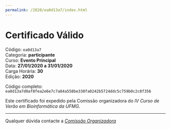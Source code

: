 ```yaml
---
permalink: /2020/ea0d13a7/index.html
---
```


# Certificado Válido

Código: `ea0d13a7`<br>
Categoria: **participante**<br>
Curso: **Evento Principal**<br>
Data: **27/01/2020 a 31/01/2020**<br>
Carga Horária: **30**<br>
Edição: **2020**<br>


Código completo: `ea0d13a7d0af8fea2e6e7c7a84a558be330fa0242b5724ddc5c759b0c2c8f356`


Este certificado foi expedido pela Comissão organizadora do *IV Curso de Verão em Bioinformática da UFMG*.

----

Qualquer dúvida contacte a [_Comissão Organizadora_](<mailto:cursobioinfoufmg@gmail.com$subject=[Certificados]>)

